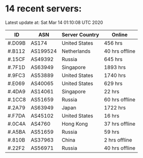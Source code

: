 # 14 recent servers:

Latest update at: Sat Mar 14 01:10:08 UTC 2020

| ID | ASN | Server Country | Online |
| -- | --- | -------------- | ------ |
| #.D09B | AS174 | United States | 456 hrs |
| #.B112 | AS199524 | Netherlands | 40 hrs offline |
| #.15CF | AS49392 | Russia | 645 hrs |
| #.7F1D | AS63949 | Singapore | 1893 hrs |
| #.9FC3 | AS53889 | United States | 1740 hrs |
| #.E069 | AS40065 | United States | 629 hrs |
| #.4DA9 | AS14061 | Singapore | 22 hrs |
| #.1CC8 | AS51659 | Russia | 60 hrs offline |
| #.2A79 | AS63949 | Japan | 1722 hrs |
| #.F7DA | AS45102 | United States | 16 hrs |
| #.0C4A | AS4760 | Hong Kong | 37 hrs offline |
| #.A5BA | AS51659 | Russia | 59 hrs |
| #.810B | AS37963 | China | 2 hrs offline |
| #.22F2 | AS56971 | Russia | 40 hrs offline |

